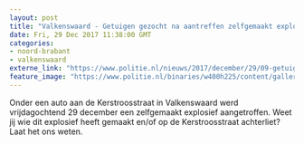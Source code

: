 ```yaml
---
layout: post
title: "Valkenswaard - Getuigen gezocht na aantreffen zelfgemaakt explosief"
date: Fri, 29 Dec 2017 11:38:00 GMT
categories: 
- noord-brabant 
- valkenswaard 
externe_link: "https://www.politie.nl/nieuws/2017/december/29/09-getuigen-gezocht-na-aantreffen-zelfgemaakt-explosief.html"
feature_image: "https://www.politie.nl/binaries/w400h225/content/gallery/politie/nieuws/2017/december/09-ob/20171229-valkenswaard-explosief.jpg"
---
```


Onder een auto aan de Kerstroosstraat in Valkenswaard werd vrijdagochtend 29 december een zelfgemaakt explosief aangetroffen. Weet jij wie dit explosief heeft gemaakt en/of op de Kerstroosstraat achterliet? Laat het ons weten.

